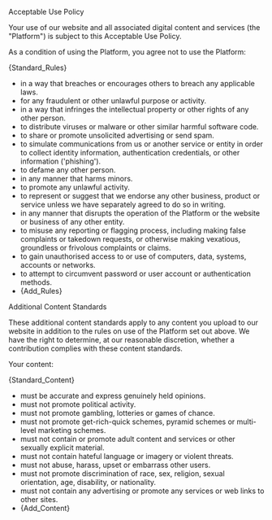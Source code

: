 Acceptable Use Policy

Your use of our website and all associated digital content and services (the "Platform") is subject to this Acceptable Use Policy.  

As a condition of using the Platform, you agree not to use the Platform:

{Standard_Rules}

* in a way that breaches or encourages others to breach any applicable laws.
* for any fraudulent or other unlawful purpose or activity.
* in a way that infringes the intellectual property or other rights of any other person.
* to distribute viruses or malware or other similar harmful software code.
* to share or promote unsolicited advertising or send spam.
* to simulate communications from us or another service or entity in order to collect identity information, authentication credentials, or other information ('phishing').
* to defame any other person.
* in any manner that harms minors.
* to promote any unlawful activity.
* to represent or suggest that we endorse any other business, product or service unless we have separately agreed to do so in writing.
* in any manner that disrupts the operation of the Platform or the website or business of any other entity.
* to misuse any reporting or flagging process, including making false complaints or takedown requests, or otherwise making vexatious, groundless or frivolous complaints or claims.
* to gain unauthorised access to or use of computers, data, systems, accounts or networks.
* to attempt to circumvent password or user account or authentication methods.
* {Add_Rules}

Additional Content Standards

These additional content standards apply to any content you upload to our website in addition to the rules on use of the Platform set out above.  We have the right to determine, at our reasonable discretion, whether a contribution complies with these content standards.

Your content:

{Standard_Content}

* must be accurate and express genuinely held opinions. 
* must not promote political activity.
* must not promote gambling, lotteries or games of chance.
* must not promote get-rich-quick schemes, pyramid schemes or multi-level marketing schemes.
* must not contain or promote adult content and services or other sexually explicit material.
* must not contain hateful language or imagery or violent threats.
* must not abuse, harass, upset or embarrass other users. 
* must not promote discrimination of race, sex, religion, sexual orientation, age, disability, or nationality. 
* must not contain any advertising or promote any services or web links to other sites.
* {Add_Content}

